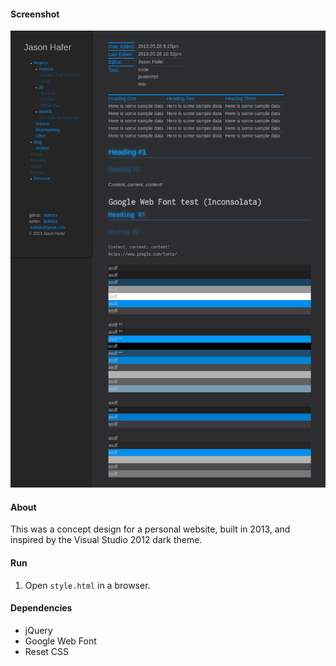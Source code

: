 #### Screenshot

![Screenshot](media/screenshot.png)

#### About

This was a concept design for a personal website, built in 2013, and inspired by the Visual Studio 2012 dark theme.

#### Run

1. Open `style.html` in a browser.

#### Dependencies

- jQuery
- Google Web Font
- Reset CSS
